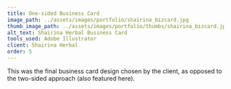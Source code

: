 ```yaml
---
title: One-sided Business Card
image_path: ../assets/images/portfolio/shairina_bizcard.jpg
thumb_image_path: ../assets/images/portfolio/thumbs/shairina_bizcard.jpg
alt_text: Shairina Herbal Business Card
tools_used: Adobe Illustrator
client: Shairina Herbal
order: 5
---
```

This was the final business card design chosen by the client, as opposed to the two-sided approach (also featured here).
